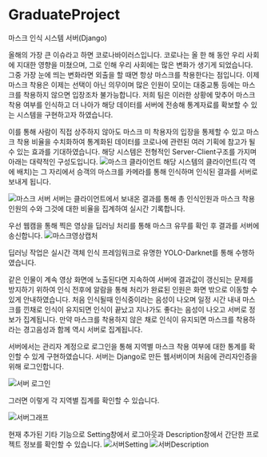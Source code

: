 # GraduateProject
마스크 인식 시스템 서버(Django) 

올해의 가장 큰 이슈라고 하면 코로나바이러스입니다. 코로나는 올 한 해 동안 우리 사회에 지대한 영향을 미쳤으며, 그로 인해 우리 사회에는 많은 변화가 생기게 되었습니다. 
그중 가장 눈에 띄는 변화라면 외출을 할 때면 항상 마스크를 착용한다는 점입니다. 이제 마스크 착용은 이제는 선택이 아닌 의무이며 많은 인원이 모이는 대중교통 등에는 마스크를 착용하지 않으면 입장조차 불가능합니다. 저희 팀은 이러한 상황에 맞추어 마스크 착용 여부를 인식하고 더 나아가 해당 데이터를 서버에 전송해 통계자료를 확보할 수 있는 시스템을 구현하고자 하였습니다. 

이를 통해 사람이 직접 상주하지 않아도 마스크 미 착용자의 입장을 통제할 수 있고 마스크 착용 비율을 수치화하여 통계화된 데이터를 코로나에 관련된 여러 기획에 참고가 될 수 있는 효과를 기대하였습니다.
해당 시스템은 전형적인 Server-Client구조를 가지며 아래는 대략적인 구성도입니다.
![마스크 클라이언트](https://user-images.githubusercontent.com/43844233/97338212-98bb4b00-18c4-11eb-8246-67288a9983eb.JPG)
해당 시스템의 클라이언트(각 역에 배치)는 그 자리에서 승객의 마스크를 카메라를 통해 인식하며 인식된 결과를 서버로 보내게 됩니다.  

![마스크 서버](https://user-images.githubusercontent.com/43844233/97338194-9527c400-18c4-11eb-90d4-0a25c995983a.JPG)
서버는 클라이언트에서 보내온 결과를 통해 총 인식인원과 마스크 착용인원의 수와 그것에 대한 비율을 집계하여 실시간 기록합니다.  

우선 웹캠을 통해 
찍은 영상을 딥러닝 처리를 통해 마스크 유무를 확인 후 결과를 서버에 송신합니다. 
![마스크영상캡처](<img width="189" alt="스크린샷 2024-09-01 오후 10 13 42" src="https://github.com/user-attachments/assets/d11d2b71-0bfd-4301-87ef-60158c4cc8a6">)

딥러닝 작업은 실시간 객체 인식 프레임워크로 유명한 YOLO-Darknet를 통해 수행하였습니다.

같은 인물이 계속 영상 화면에 노출된다면 지속하여 서버에 결과값이 갱신되는 문제를 방지하기 위하여 인식 전후에 알람을 통해 처리가 완료된 인원은 화면 밖으로 이동할 수 있게 안내하였습니다.
처음 인식될때 인식중이라는 음성이 나오며 일정 시간 내내 마스크를 낀채로 인식이 유지되면 인식이 끝났고 지나가도 좋다는 음성이 나오고 서버로 정보가 집계됩니다.
만약 마스크를 착용하지 않은 채로 인식이 유지되면 마스크를 착용하라는 경고음성과 함께 역시 서버로 집계됩니다.  

서버에서는 관리자 계정으로 로그인을 통해 지역별 마스크 착용 여부에 대한 통계를 확인할 수 있게 구현하였습니다. 서버는 Django로 만든 웹서버이며 처음에 관리자인증을 위해 로그인합니다.

![서버 로그인](https://user-images.githubusercontent.com/43844233/97338266-a244b300-18c4-11eb-9027-c3ba3c813642.JPG)

그러면 이렇게 각 지역별 집계를 확인할 수 있습니다.

![서버그래프](https://user-images.githubusercontent.com/43844233/97338247-9eb12c00-18c4-11eb-8b47-ca96e0f09b00.JPG)

현재 추가된 기타 기능으로 Setting창에서 로그아웃과 Description창에서 간단한 프로젝트 정보를 확인할 수 있습니다.
![서버Setting](https://user-images.githubusercontent.com/43844233/97338278-a375e000-18c4-11eb-9c25-a0c3c98c0813.JPG)
![서버Description](https://user-images.githubusercontent.com/43844233/97338284-a40e7680-18c4-11eb-8aaf-bc4d1b2f9f2d.JPG)
